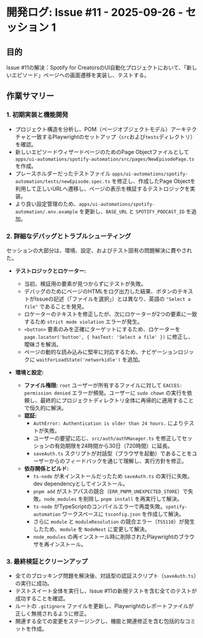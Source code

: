 # 開発ログ: Issue #11 - 2025-09-26 - セッション 1

## 目的
Issue #11の解決：Spotify for CreatorsのUI自動化プロジェクトにおいて、「新しいエピソード」ページへの画面遷移を実装し、テストする。

## 作業サマリー

### 1. 初期実装と機能開発
- プロジェクト構造を分析し、POM（ページオブジェクトモデル）アーキテクチャと一致するPlaywrightのセットアップ（`src`および`tests`ディレクトリ）を確認。
- 新しいエピソードウィザードページのためのPage Objectファイルとして `apps/ui-automations/spotify-automation/src/pages/NewEpisodePage.ts` を作成。
- プレースホルダーだったテストファイル `apps/ui-automations/spotify-automation/tests/newEpisode.spec.ts` を修正し、作成したPage Objectを利用して正しいURLへ遷移し、ページの表示を検証するテストロジックを実装。
- より良い設定管理のため、`apps/ui-automations/spotify-automation/.env.example` を更新し、`BASE_URL` と `SPOTIFY_PODCAST_ID` を追加。

### 2. 詳細なデバッグとトラブルシューティング
セッションの大部分は、環境、設定、およびテスト固有の問題解決に費やされた。

- **テストロジックとロケーター:**
    - 当初、検証用の要素が見つからずにテストが失敗。
    - デバッグのためにページのHTMLをログ出力した結果、ボタンのテキストがIssueの記述（「ファイルを選択」）とは異なり、英語の `"Select a file"` であることを発見。
    - ロケーターのテキストを修正したが、次にロケーターが2つの要素に一致するため `strict mode violation` エラーが発生。
    - `<button>` 要素のみを正確にターゲットにするため、ロケーターを `page.locator('button', { hasText: 'Select a file' })` に修正し、曖昧さを解消。
    - ページの動的な読み込みに堅牢に対応するため、ナビゲーションロジックに `waitForLoadState('networkidle')` を追加。

- **環境と設定:**
    - **ファイル権限:** `root` ユーザーが所有するファイルに対して `EACCES: permission denied` エラーが頻発。ユーザーに `sudo chown` の実行を依頼し、最終的にプロジェクトディレクトリ全体に再帰的に適用することで恒久的に解決。
    - **認証:**
        - `AuthError: Authentication is older than 24 hours.` によりテストが失敗。
        - ユーザーの要望に応じ、`src/auth/authManager.ts` を修正してセッションの有効期限を24時間から30日（720時間）に延長。
        - `saveAuth.ts` スクリプトが対話型（ブラウザを起動）であることをユーザーからのフィードバックを通じて理解し、実行方針を修正。
    - **依存関係とビルド:**
        - `ts-node` が未インストールだったため `saveAuth.ts` の実行に失敗。dev dependencyとしてインストール。
        - `pnpm add` がストアパスの競合（`ERR_PNPM_UNEXPECTED_STORE`）で失敗。`node_modules` を削除し `pnpm install` を再実行して解決。
        - `ts-node` がTypeScriptのコンパイルエラーで再度失敗。`spotify-automation` ワークスペースに `tsconfig.json` を作成して解決。
        - さらに `module` と `moduleResolution` の競合エラー（`TS5110`）が発生したため、`module` を `NodeNext` に変更して解決。
        - `node_modules` の再インストール時に削除されたPlaywrightのブラウザを再インストール。

### 3. 最終検証とクリーンアップ
- 全てのブロッキング問題を解決後、対話型の認証スクリプト（`saveAuth.ts`）の実行に成功。
- テストスイート全体を実行し、Issue #11の新規テストを含む全てのテストが成功することを確認。
- ルートの `.gitignore` ファイルを更新し、Playwrightのレポートファイルが正しく無視されるように修正。
- 関連する全ての変更をステージングし、機能と関連修正を含む包括的なコミットを作成。